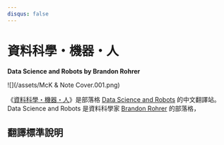 ```yaml
---
disqus: false
---
```


# 資料科學・機器・人

**Data Science and Robots by Brandon Rohrer**

![](/assets/McK & Note Cover.001.png)

《[資料科學・機器・人](https://brohrer.mcknote.com/)》是部落格 [Data Science and Robots](https://brohrer.github.io/blog.html) 的中文翻譯站。Data Science and Robots 是資料科學家 [Brandon Rohrer](https://www.linkedin.com/in/brohrer/) 的部落格，

## 翻譯標準說明



